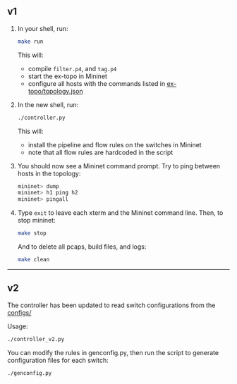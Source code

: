 ## v1
1. In your shell, run:
   ```bash
   make run
   ```
   This will:
   * compile `filter.p4`, and `tag.p4`
   * start the ex-topo in Mininet 
   * configure all hosts with the commands listed in
   [ex-topo/topology.json](./ex-topo/topology.json)

2. In the new shell, run:
   ```bash
   ./controller.py
   ```
   This will:
   * install the pipeline and flow rules on the switches in Mininet
   * note that all flow rules are hardcoded in the script

3. You should now see a Mininet command prompt. Try to ping between
   hosts in the topology:
   ```bash
   mininet> dump
   mininet> h1 ping h2
   mininet> pingall
   ```
4. Type `exit` to leave each xterm and the Mininet command line.
   Then, to stop mininet:
   ```bash
   make stop
   ```
   And to delete all pcaps, build files, and logs:
   ```bash
   make clean
   ```

---

## v2
The controller has been updated to read switch configurations from the [configs/](./configs/)

Usage:
```bash
./controller_v2.py
```

You can modify the rules in genconfig.py, then run the script to generate configuration files for each switch:
```bash
./genconfig.py
```